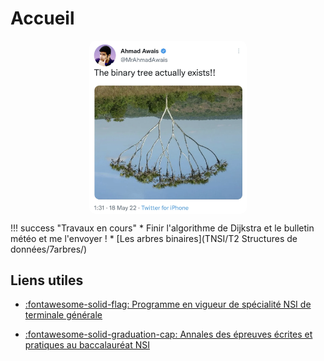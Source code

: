 # Accueil

<img src="ressources/meme_tree.png" style="width: 50%; border-radius: 10px; display: block; margin: 0 auto;">

!!! success "Travaux en cours"
    * Finir l'algorithme de Dijkstra et le bulletin météo et me l'envoyer !
    * [Les arbres binaires](TNSI/T2 Structures de données/7arbres/)


<!-- <div class="ascii-art">
>>> flocons = [Flocon() for i in range(3)]
>>> print(flocons)

       .      .                             ..    ..
       _\/  \/_           *  .  *           '\    /'
        _\/\/_          . _\/ \/_ .           \\//
    _\_\_\/\/_/_/_       \  \ /  /       _.__\\\///__._
     / /_/\/\_\ \      -==>: X :<==-      '  ///\\\  '
        _/\/\_           / _/ \_ \            //\\
        /\  /\          '  /\ /\  '         ./    \.
       '      '           *  '  *           ''    ''
</div> -->

<!-- # Accueil

Cours, exercices et autres ressources pour mes élèves de terminale en spécialité NSI au lycée Émile Combes à Pons.

!!! quote "Edsger W. Dijkstra"
    Computer Science is no more about computers than astronomy is about telescopes. -->

## Liens utiles
* [:fontawesome-solid-flag: Programme en vigueur de spécialité NSI de terminale générale](https://eduscol.education.fr/document/30010/download)


* [:fontawesome-solid-graduation-cap:  Annales des épreuves écrites et pratiques au baccalauréat NSI](https://pixees.fr/informatiquelycee/term/)

